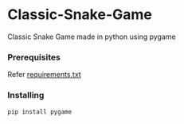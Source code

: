 # Classic-Snake-Game
Classic Snake Game made in python using pygame


### Prerequisites
Refer [requirements.txt](https://github.com/adzo261/Classic-Snake-Game/blob/master/requirements.txt)

### Installing
```
pip install pygame
```
